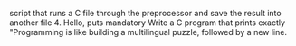 script that runs a C file through the preprocessor and save the result into another file
4. Hello, puts
mandatory
Write a C program that prints exactly "Programming is like building a multilingual puzzle, followed by a new line.
